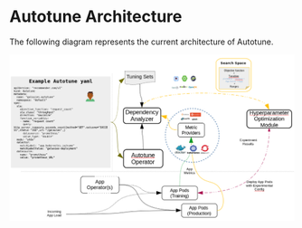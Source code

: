 
# Autotune Architecture

The following diagram represents the current architecture of Autotune.

![Autotune Architecture](/design/autotune-0.0.1.png)
